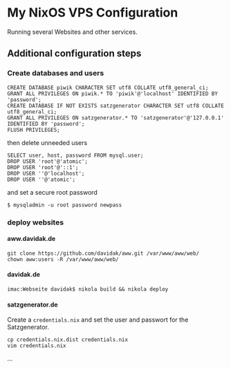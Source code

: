 My NixOS VPS Configuration
==========================

Running several Websites and other services.

## Additional configuration steps

### Create databases and users

```
CREATE DATABASE piwik CHARACTER SET utf8 COLLATE utf8_general_ci;
GRANT ALL PRIVILEGES ON piwik.* TO 'piwik'@'localhost' IDENTIFIED BY 'password';
CREATE DATABASE IF NOT EXISTS satzgenerator CHARACTER SET utf8 COLLATE utf8_general_ci;
GRANT ALL PRIVILEGES ON satzgenerator.* TO 'satzgenerator'@'127.0.0.1' IDENTIFIED BY 'password';
FLUSH PRIVILEGES;
```

then delete unneeded users

```
SELECT user, host, password FROM mysql.user;
DROP USER 'root'@'atomic';
DROP USER 'root'@'::1';
DROP USER ''@'localhost';
DROP USER ''@'atomic';
```

and set a secure root password

```
$ mysqladmin -u root password newpass
```

### deploy websites

#### aww.davidak.de
```
git clone https://github.com/davidak/aww.git /var/www/aww/web/
chown aww:users -R /var/www/aww/web/
```

#### davidak.de
```
imac:Webseite davidak$ nikola build && nikola deploy
```

#### satzgenerator.de

Create a `credentials.nix` and set the user and passwort for the Satzgenerator.

```
cp credentials.nix.dist credentials.nix
vim credentials.nix
```

...
